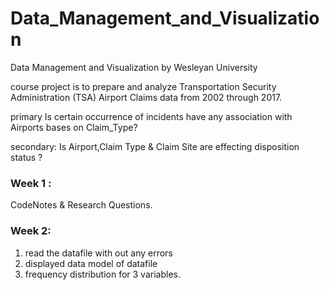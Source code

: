 # Data_Management_and_Visualization
Data Management and Visualization by Wesleyan University

course project is to prepare and analyze Transportation Security Administration (TSA) Airport Claims data from 2002 through 2017.

primary 
Is certain occurrence of incidents have any association with Airports bases on Claim_Type?

secondary:
Is Airport,Claim Type & Claim Site are effecting disposition status ?

### Week 1 : 
CodeNotes & Research Questions.

### Week 2:
1) read the datafile with out any errors
2) displayed data model of datafile
3) frequency distribution for 3 variables.



